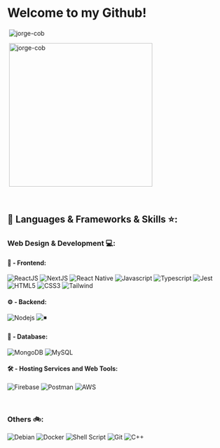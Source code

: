# Welcome to my Github!

<p>&nbsp;<img align="center" src="https://github-readme-stats.zohan.tech/api?username=jorge-cob&show_icons=true&locale=en&theme=gruvbox&include_all_commits=true&hide=contribs&hide_rank=true" alt="jorge-cob" /></p>
<p>&nbsp;<img align="center" style="width:327px" src="https://github-readme-stats.vercel.app/api/top-langs/?username=anuraghazra&hide_progress=true&theme=gruvbox" alt="jorge-cob" /></p>
<p>&nbsp;</p>

## 🔨 Languages & Frameworks & Skills ⭐️:



### Web Design & Development 💻:
####  	:sunrise_over_mountains: - Frontend:
![ReactJS](https://img.shields.io/badge/-ReactJS-%2361DAFB?style=for-the-badge&logo=react&logoColor=white)
![NextJS](https://img.shields.io/badge/next.js-000000?style=for-the-badge&logo=nextdotjs&logoColor=white)
![React Native](https://img.shields.io/badge/-React_NATIVE-%2361DAFB?style=for-the-badge&logo=react&logoColor=white)
![Javascript](https://img.shields.io/badge/JavaScript-F7DF1E.svg?style=for-the-badge&logo=javascript&logoColor=white)
![Typescript](https://shields.io/badge/TypeScript-3178C6?style=for-the-badge&logo=TypeScript&logoColor=white)
![Jest](https://img.shields.io/badge/Jest-323330?style=for-the-badge&logo=Jest&logoColor=white)
![HTML5](https://img.shields.io/badge/-HTML5-E34F26?style=for-the-badge&logo=html5&logoColor=white)
![CSS3](https://img.shields.io/badge/-CSS3-1572B6?style=for-the-badge&logo=css3)
![Tailwind](https://img.shields.io/badge/TailwindCSS-06B6D4?style=for-the-badge&logo=tailwindcss&logoColor=white)


#### :gear: - Backend:
![Nodejs](https://img.shields.io/badge/Node.js-43853D.svg?style=for-the-badge&logo=node.js&logoColor=white)
![◾️](https://img.shields.io/badge/Express.js-404D59?style=for-the-badge&logo=express&logoColor=white)

#### :floppy_disk: - Database:
![MongoDB](https://img.shields.io/badge/MongoDB-4EA94B?style=for-the-badge&logo=mongodb&logoColor=white)
![MySQL](https://img.shields.io/badge/MySQL-005C84?style=for-the-badge&logo=mysql&logoColor=white)

#### :hammer_and_wrench: 	 - Hosting Services and Web Tools:
![Firebase](https://img.shields.io/badge/Firebase-039BE5?style=for-the-badge&logo=Firebase&logoColor=white)
![Postman](https://img.shields.io/badge/Postman-FF6C37?style=for-the-badge&logo=postman&logoColor=white)
![AWS](https://img.shields.io/badge/AWS-333333?style=for-the-badge&logo=amazon&logoColor=yellow)

<p>&nbsp;</p>

### Others :bike:: 
![Debian](https://img.shields.io/badge/Debian-a8132f?style=for-the-badge&logo=debian&logoColor=fff)
![Docker](https://custom-icon-badges.herokuapp.com/badge/Docker-0db7ed.svg?style=for-the-badge&logo=docker&logoColor=white)
![Shell Script](https://img.shields.io/badge/Shell_Script-121011?style=for-the-badge&logo=gnu-bash&logoColor=white)
![Git](https://img.shields.io/badge/GIT-E44C30?style=for-the-badge&logo=git&logoColor=white)
![C++](https://custom-icon-badges.herokuapp.com/badge/C++-9C033A.svg?style=for-the-badge&logo=cpp2&logoColor=white)
